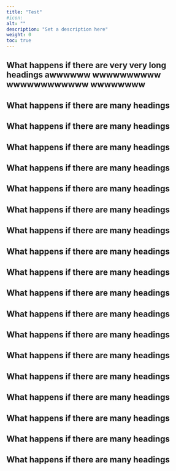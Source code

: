 ```yaml
---
title: "Test"
#icon:
alt: ""
description: "Set a description here"
weight: 0
toc: true
---
```


## What happens if there are very very long headings awwwwww wwwwwwwwww wwwwwwwwwwww wwwwwwww

## What happens if there are many headings
## What happens if there are many headings
## What happens if there are many headings
## What happens if there are many headings
## What happens if there are many headings
## What happens if there are many headings
## What happens if there are many headings
## What happens if there are many headings
## What happens if there are many headings
## What happens if there are many headings
## What happens if there are many headings
## What happens if there are many headings
## What happens if there are many headings
## What happens if there are many headings
## What happens if there are many headings
## What happens if there are many headings
## What happens if there are many headings
## What happens if there are many headings